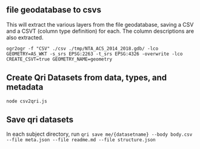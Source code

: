 

## file geodatabase to csvs

This will extract the various layers from the file geodatabase, saving a CSV and a CSVT (column type definition) for each.  The column descriptions are also extracted.

`ogr2ogr -f "CSV" ./csv ./tmp/NTA_ACS_2014_2018.gdb/ -lco GEOMETRY=AS_WKT -s_srs EPSG:2263 -t_srs EPSG:4326 -overwrite -lco CREATE_CSVT=true GEOMETRY_NAME=geometry`

## Create Qri Datasets from data, types, and metadata

`node csv2qri.js`

## Save qri datasets

In each subject directory, run `qri save me/{datasetname} --body body.csv --file meta.json --file readme.md --file structure.json`

